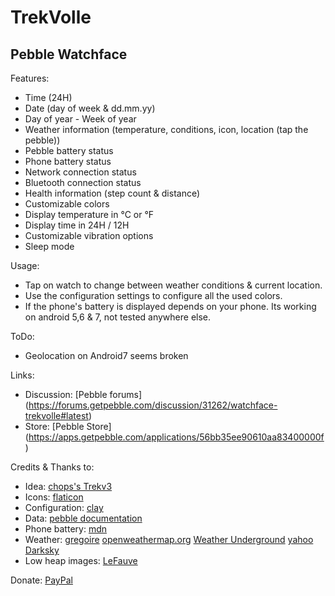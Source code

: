 # TrekVolle
## Pebble Watchface

Features:
- Time (24H) 
- Date (day of week & dd.mm.yy) 
- Day of year - Week of year 
- Weather information (temperature, conditions, icon, location (tap the pebble)) 
- Pebble battery status 
- Phone battery status 
- Network connection status 
- Bluetooth connection status 
- Health information (step count & distance) 
- Customizable colors
- Display temperature in °C or °F
- Display time in 24H / 12H
- Customizable vibration options
- Sleep mode

Usage:

- Tap on watch to change between weather conditions & current location.
- Use the configuration settings to configure all the used colors.
- If the phone's battery is displayed depends on your phone. Its working on android 5,6 & 7, not tested anywhere else.

ToDo:
- Geolocation on Android7 seems broken

Links:
- Discussion: [Pebble forums] (https://forums.getpebble.com/discussion/31262/watchface-trekvolle#latest)
- Store: [Pebble Store] (https://apps.getpebble.com/applications/56bb35ee90610aa83400000f)

Credits & Thanks to:

* Idea: [chops's Trekv3](http://www.markspebblefaces.com/)
* Icons: [flaticon](http://www.flaticon.com)
* Configuration: [clay](https://github.com/pebble/clay)
* Data: [pebble documentation](https://developer.pebble.com/docs/c/)
* Phone battery: [mdn](https://developer.mozilla.org/en-US/docs/Web/API/Battery_Status_API)
* Weather: [gregoire](https://www.npmjs.com/package/pebble-generic-weather) [openweathermap.org](https://openweathermap.org/) [Weather Underground](https://www.wunderground.com/) [yahoo](https://yahoo.com/) [Darksky](https://darksky.net/) 
* Low heap images: [LeFauve](https://github.com/LeFauve/pebble_memory_tools)

Donate: [PayPal](https://www.paypal.com/cgi-bin/webscr?cmd=_s-xclick&hosted_button_id=XU85WXAT4CVXE) 
